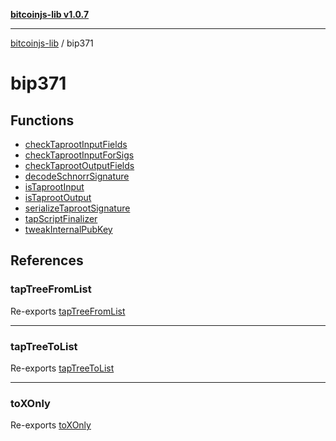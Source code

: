 [**bitcoinjs-lib v1.0.7**](../../README.md)

***

[bitcoinjs-lib](../../README.md) / bip371

# bip371

## Functions

- [checkTaprootInputFields](functions/checkTaprootInputFields.md)
- [checkTaprootInputForSigs](functions/checkTaprootInputForSigs.md)
- [checkTaprootOutputFields](functions/checkTaprootOutputFields.md)
- [decodeSchnorrSignature](functions/decodeSchnorrSignature.md)
- [isTaprootInput](functions/isTaprootInput.md)
- [isTaprootOutput](functions/isTaprootOutput.md)
- [serializeTaprootSignature](functions/serializeTaprootSignature.md)
- [tapScriptFinalizer](functions/tapScriptFinalizer.md)
- [tweakInternalPubKey](functions/tweakInternalPubKey.md)

## References

### tapTreeFromList

Re-exports [tapTreeFromList](../../functions/tapTreeFromList.md)

***

### tapTreeToList

Re-exports [tapTreeToList](../../functions/tapTreeToList.md)

***

### toXOnly

Re-exports [toXOnly](../../functions/toXOnly.md)
